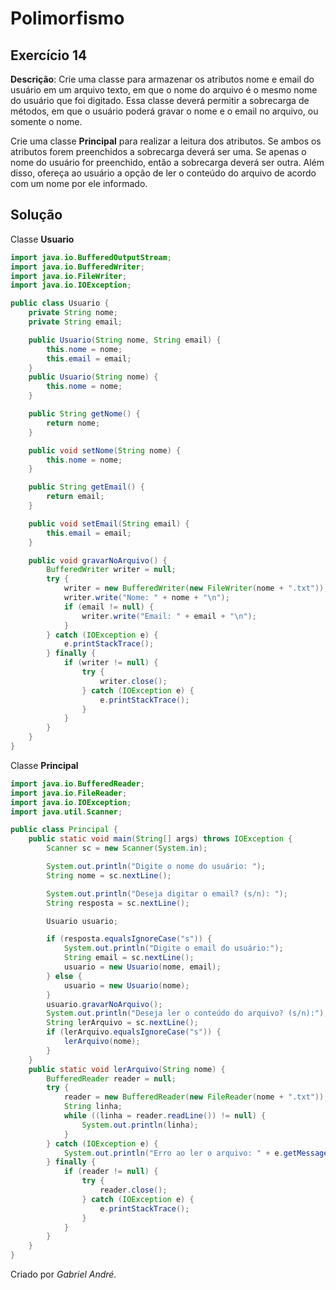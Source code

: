 # Polimorfismo
## Exercício 14
**Descrição**: Crie uma classe para armazenar os atributos nome e email do usuário em um arquivo texto, em que o nome do arquivo é o mesmo nome do usuário que foi digitado. Essa classe deverá permitir a sobrecarga de métodos, em que o usuário poderá gravar o nome e o email no arquivo, ou somente o nome. 

Crie uma classe **Principal** para realizar a leitura dos atributos. Se ambos os atributos forem preenchidos a sobrecarga deverá ser uma. Se apenas o nome do usuário for preenchido, então a sobrecarga deverá ser outra. Além disso, ofereça ao usuário a opção de ler o conteúdo do arquivo de acordo com um nome por ele informado.

## Solução
Classe **Usuario**
~~~java
import java.io.BufferedOutputStream;
import java.io.BufferedWriter;
import java.io.FileWriter;
import java.io.IOException;

public class Usuario {
    private String nome;
    private String email;

    public Usuario(String nome, String email) {
        this.nome = nome;
        this.email = email;
    }
    public Usuario(String nome) {
        this.nome = nome;
    }

    public String getNome() {
        return nome;
    }

    public void setNome(String nome) {
        this.nome = nome;
    }

    public String getEmail() {
        return email;
    }

    public void setEmail(String email) {
        this.email = email;
    }

    public void gravarNoArquivo() {
        BufferedWriter writer = null;
        try {
            writer = new BufferedWriter(new FileWriter(nome + ".txt"));
            writer.write("Nome: " + nome + "\n");
            if (email != null) {
                writer.write("Email: " + email + "\n");
            }
        } catch (IOException e) {
            e.printStackTrace();
        } finally {
            if (writer != null) {
                try {
                    writer.close();
                } catch (IOException e) {
                    e.printStackTrace();
                }
            }
        }
    }
}
~~~
Classe **Principal**
~~~java
import java.io.BufferedReader;
import java.io.FileReader;
import java.io.IOException;
import java.util.Scanner;

public class Principal {
    public static void main(String[] args) throws IOException {
        Scanner sc = new Scanner(System.in);

        System.out.println("Digite o nome do usuário: ");
        String nome = sc.nextLine();

        System.out.println("Deseja digitar o email? (s/n): ");
        String resposta = sc.nextLine();

        Usuario usuario;

        if (resposta.equalsIgnoreCase("s")) {
            System.out.println("Digite o email do usuário:");
            String email = sc.nextLine();
            usuario = new Usuario(nome, email);
        } else {
            usuario = new Usuario(nome);
        }
        usuario.gravarNoArquivo();
        System.out.println("Deseja ler o conteúdo do arquivo? (s/n):");
        String lerArquivo = sc.nextLine();
        if (lerArquivo.equalsIgnoreCase("s")) {
            lerArquivo(nome);
        }
    }
    public static void lerArquivo(String nome) {
        BufferedReader reader = null;
        try {
            reader = new BufferedReader(new FileReader(nome + ".txt"));
            String linha;
            while ((linha = reader.readLine()) != null) {
                System.out.println(linha);
            }
        } catch (IOException e) {
            System.out.println("Erro ao ler o arquivo: " + e.getMessage());
        } finally {
            if (reader != null) {
                try {
                    reader.close();
                } catch (IOException e) {
                    e.printStackTrace();
                }
            }
        }
    }
}
~~~

Criado por _Gabriel André._
